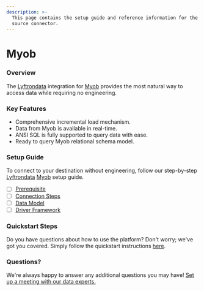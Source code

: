 ```yaml
---
description: >-
  This page contains the setup guide and reference information for the Myob
  source connector.
---
```


# Myob

### Overview

The [Lyftrondata](https://www.lyftrondata.com/) integration for [Myob](None/) provides the most natural way to access data while requiring no engineering.

### Key Features

* Comprehensive incremental load mechanism.
* Data from Myob is available in real-time.
* ANSI SQL is fully supported to query data with ease.
* Ready to query Myob relational schema model.

### Setup Guide

To connect to your destination without engineering, follow our step-by-step [Lyftrondata](https://www.lyftrondata.com/) [Myob](None/) setup guide.

* [ ] [Prerequisite](prerequisite.md)
* [ ] [Connection Steps](connection-steps.md)
* [ ] [Data Model](data-model/erd.md)
* [ ] [Driver Framework](driver-framework/)

### Quickstart Steps

Do you have questions about how to use the platform? Don't worry; we've got you covered. Simply follow the quickstart instructions [here](../../).

### Questions? <a href="#questions" id="questions"></a>

We're always happy to answer any additional questions you may have! [Set up a meeting with our data experts.](https://www.lyftrondata.com/book-a-meeting/)
